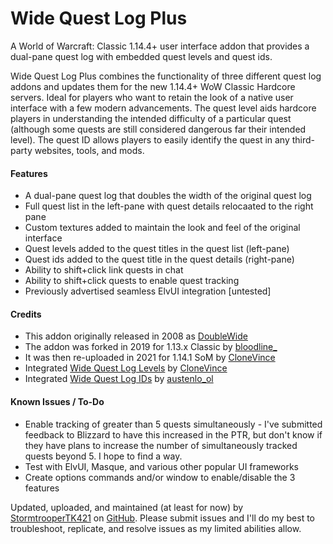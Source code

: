 # Wide Quest Log Plus
A World of Warcraft: Classic 1.14.4+ user interface addon that provides a dual-pane quest log with embedded quest levels and quest ids.

Wide Quest Log Plus combines the functionality of three different quest log addons and updates them for the new 1.14.4+ WoW Classic Hardcore servers. Ideal for players who want to retain the look of a native user interface with a few modern advancements. The quest level aids hardcore players in understanding the intended difficulty of a particular quest (although some quests are still considered dangerous far their intended level). The quest ID allows players to easily identify the quest in any third-party websites, tools, and mods.

<h4>Features</h4>

- A dual-pane quest log that doubles the width of the original quest log
- Full quest list in the left-pane with quest details relocaated to the right pane
- Custom textures added to maintain the look and feel of the original interface
- Quest levels added to the quest titles in the quest list (left-pane)
- Quest ids added to the quest title in the quest details (right-pane)
- Ability to shift+click link quests in chat
- Ability to shift+click quests to enable quest tracking
- Previously advertised seamless ElvUI integration [untested]

<h4>Credits</h4>

- This addon originally released in 2008 as [DoubleWide](https://www.wowinterface.com/downloads/info6887-DoubleWide.html)
- The addon was forked in 2019 for 1.13.x Classic by [bloodline_](https://legacy.curseforge.com/members/bloodline_/projects)
- It was then re-uploaded in 2021 for 1.14.1 SoM by [CloneVince](https://legacy.curseforge.com/members/CloneVince/projects)
- Integrated [Wide Quest Log Levels](https://legacy.curseforge.com/wow/addons/widequestloglevels) by [CloneVince](https://legacy.curseforge.com/members/CloneVince/projects)
- Integrated [Wide Quest Log IDs](https://www.curseforge.com/wow/addons/widequestlogids) by [austenlo_ol](https://legacy.curseforge.com/members/austenlo_ol/projects)

<h4>Known Issues / To-Do</h4>

- Enable tracking of greater than 5 quests simultaneously - I've submitted feedback to Blizzard to have this increased in the PTR, but don't know if they have plans to increase the number of simultaneously tracked quests beyond 5. I hope to find a way.
- Test with ElvUI, Masque, and various other popular UI frameworks
- Create options commands and/or window to enable/disable the 3 features

Updated, uploaded, and maintained (at least for now) by [StormtrooperTK421](https://discordapp.com/users/237746068844969994) on [GitHub](https://github.com/DustinChecketts/WideQuestLog_Plus). Please submit issues and I'll do my best to troubleshoot, replicate, and resolve issues as my limited abilities allow.
